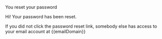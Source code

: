 You reset your password

Hi! Your password has been reset.

If you did not click the password reset link, somebody else has access to your email account at {{emailDomain}}
